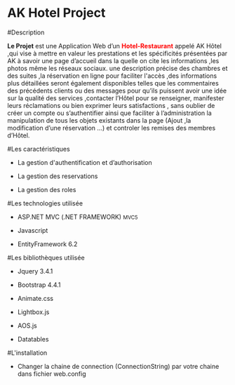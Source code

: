 AK Hotel Project
==========================

#Description 

<p>
<b>Le Projet</b> est une Application Web d’un <b style="color:red">Hotel-Restaurant</b> 
appelé AK Hôtel ,qui vise à mettre en valeur les prestations 
et les spécificités présentées par AK à savoir une page 
d’accueil dans la quelle on cite les informations ,les photos même les réseaux sociaux. une description précise des chambres et des suites ,la réservation en ligne pour faciliter l'accès ,des informations plus détaillées seront également disponibles telles que les commentaires des précédents clients ou des messages pour qu’ils puissent  avoir une idée sur la qualité des services ,contacter l’Hôtel pour se renseigner, manifester leurs réclamations ou bien exprimer leurs satisfactions ,  sans oublier de créer un compte ou s’authentifier ainsi que faciliter à l’administration la manipulation de tous les objets existants dans la page (Ajout ,la  modification d’une réservation …) et controler les remises des membres d’Hôtel.</p>

#Les caractéristiques

+ La gestion d'authentification et d’authorisation

+ La gestion des reservations 

+ La gestion des roles

#Les technologies utilisée

+ ASP.NET MVC (.NET FRAMEWORK) <small> MVC5</small>

+ Javascript

+ EntityFramework 6.2

#Les bibliothèques utilisée 

+ Jquery 3.4.1

+ Bootstrap 4.4.1

+ Animate.css

+ Lightbox.js

+ AOS.js

+ Datatables

#L'installation

- Changer la chaine de connection (ConnectionString) par votre chaine dans fichier web.config 
<pre>
<configuration>
  <connectionStrings>
    <add name="myConnectionString" connectionString="server=localhost;database=myDb;uid=myUser;password=myPass;" />
  </connectionStrings>
</configuration>  
</pre>



